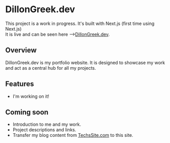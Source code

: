 # DillonGreek.dev

This project is a work in progress. It's built with Next.js (first time using Next.js)  
It is live and can be seen here -->[DillonGreek.dev](https://www.dillongreek.dev).


## Overview

DillonGreek.dev is my portfolio website. It is designed to showcase my work and act as a central hub for all my projects.

## Features
- I'm working on it!

## Coming soon
- Introduction to me and my work.
- Project descriptions and links.
- Transfer my blog content from [TechsSite.com](http://techssite.com) to this site.
